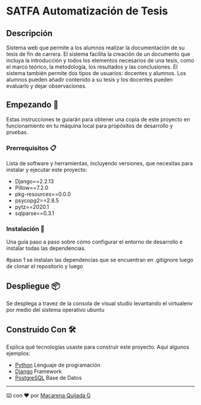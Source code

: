 # SATFA Automatización de Tesis

## Descripción

Sistema web que permite a los alumnos realizar la documentación de su tesis de fin de carrera. El sistema facilita la creación de un documento que incluya la introducción y todos los elementos necesarios de una tesis, como el marco teórico, la metodología, los resultados y las conclusiones. El sistema también permite dos tipos de usuarios: docentes y alumnos. Los alumnos pueden añadir contenido a su tesis y los docentes pueden evaluarlo y dejar observaciones.

## Empezando 🚀

Estas instrucciones te guiarán para obtener una copia de este proyecto en funcionamiento en tu máquina local para propósitos de desarrollo y pruebas.

### Prerrequisitos 📋

Lista de software y herramientas, incluyendo versiones, que necesitas para instalar y ejecutar este proyecto:

- Django==2.2.13
- Pillow==7.2.0
- pkg-resources==0.0.0
- psycopg2==2.8.5
- pytz==2020.1
- sqlparse==0.3.1

        
### Instalación 🔧

Una guía paso a paso sobre cómo configurar el entorno de desarrollo e instalar todas las dependencias.

#paso 1
se instalan las dependencias que se encuentran en .gitignore luego de clonar el repositorio y luego 

## Despliegue 📦

Se desplega a travez de la consola de visual studio levantando el virtualenv por medio del sistema operativo ubuntu

## Construido Con 🛠️

Explica qué tecnologías usaste para construir este proyecto. Aquí algunos ejemplos:

- [Python](https://docs.python.org/es/3/tutorial/) Lenguaje de programación
- [Django](https://docs.djangoproject.com/es/5.0/) Framework
- [PostgreSQL](https://www.postgresql.org/docs/) Base de Datos

---

⌨️ con ❤️ por [Macarena Quijada G](https://github.com/MacarenaQuijadaG)
